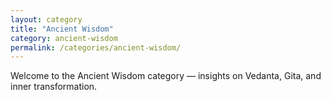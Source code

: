 ```yaml
---
layout: category
title: "Ancient Wisdom"
category: ancient-wisdom
permalink: /categories/ancient-wisdom/
---
```


Welcome to the Ancient Wisdom category — insights on Vedanta, Gita, and inner transformation.
